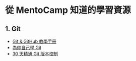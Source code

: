 # 從 MentoCamp 知道的學習資源

## 1. Git

- [Git & GitHub 教學手冊](https://w3c.hexschool.com/git/cfdbd310)
- [為你自己學 Git](https://gitbook.tw/)
- [30 天精通 Git 版本控制](https://github.com/doggy8088/Learn-Git-in-30-days/blob/master/zh-tw/README.md)
